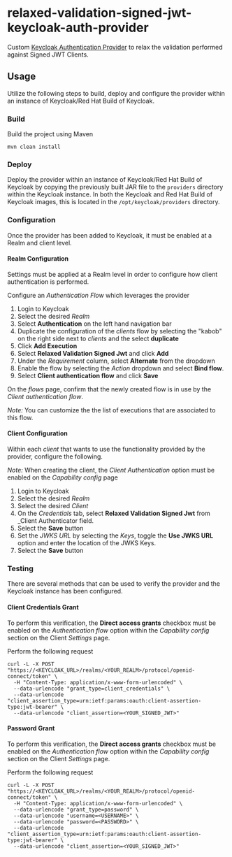 # relaxed-validation-signed-jwt-keycloak-auth-provider

Custom [Keycloak Authentication Provider](https://www.keycloak.org/docs/latest/server_development/index.html#_auth_spi) to relax the validation performed against Signed JWT Clients.

## Usage

Utilize the following steps to build, deploy and configure the provider within an instance of Keycloak/Red Hat Build of Keycloak.

### Build

Build the project using Maven

```shell
mvn clean install
```

### Deploy

Deploy the provider within an instance of Keycloak/Red Hat Build of Keycloak by copying the previously built JAR file to the `providers` directory within the Keycloak instance. In both the Keycloak and Red Hat Build of Keycloak images, this is located in the `/opt/keycloak/providers` directory.

### Configuration

Once the provider has been added to Keycloak, it must be enabled at a Realm and client level.

#### Realm Configuration

Settings must be applied at a Realm level in order to configure how client authentication is performed.

Configure an _Authentication Flow_ which leverages the provider 

1. Login to Keycloak
2. Select the desired _Realm_
3. Select **Authentication** on the left hand navigation bar
4. Duplicate the configuration of the _clients_ flow by selecting the "kabob" on the right side next to _clients_ and the select **duplicate**
5. Click **Add Execution**
6. Select **Relaxed Validation Signed Jwt** and click **Add**
7. Under the _Requirement_ column, select **Alternate** from the dropdown
8. Enable the flow by selecting the _Action_ dropdown and select **Bind flow**.
9. Select **Client authentication flow** and click **Save**

On the _flows_ page, confirm that the newly created flow is in use by the _Client authentication flow_.

_Note:_ You can customize the the list of executions that are associated to this flow. 

#### Client Configuration

Within each _client_ that wants to use the functionality provided by the provider, configure the following.

_Note:_ When creating the client, the _Client Authentication_ option must be enabled on the _Capability config_ page

1. Login to Keycloak
2. Select the desired _Realm_
3. Select the desired _Client_
4. On the _Credentials_ tab, select **Relaxed Validation Signed Jwt** from _Client Authenticator field.
5. Select the **Save** button
6. Set the _JWKS URL_ by selecting the _Keys_, toggle the **Use JWKS URL** option and enter the location of the JWKS Keys.
7. Select the **Save** button

### Testing

There are several methods that can be used to verify the provider and the Keycloak instance has been configured. 

#### Client Credentials Grant

To perform this verification, the **Direct access grants** checkbox must be enabled on the _Authentication flow_ option within the _Capability config_ section on the Client _Settings_ page.

Perform the following request

```shell
curl -L -X POST "https://<KEYCLOAK_URL>/realms/<YOUR_REALM>/protocol/openid-connect/token" \
  -H "Content-Type: application/x-www-form-urlencoded" \
  --data-urlencode "grant_type=client_credentials" \
  --data-urlencode "client_assertion_type=urn:ietf:params:oauth:client-assertion-type:jwt-bearer" \
  --data-urlencode "client_assertion=<YOUR_SIGNED_JWT>"
```

#### Password Grant

To perform this verification, the **Direct access grants** checkbox must be enabled on the _Authentication flow_ option within the _Capability config_ section on the Client _Settings_ page.

Perform the following request

```shell
curl -L -X POST "https://<KEYCLOAK_URL>/realms/<YOUR_REALM>/protocol/openid-connect/token" \
  -H "Content-Type: application/x-www-form-urlencoded" \
  --data-urlencode "grant_type=password" \
  --data-urlencode "username=<USERNAME>" \
  --data-urlencode "password=<PASSWORD>" \
  --data-urlencode "client_assertion_type=urn:ietf:params:oauth:client-assertion-type:jwt-bearer" \
  --data-urlencode "client_assertion=<YOUR_SIGNED_JWT>"
```
